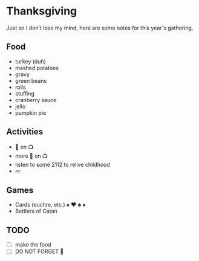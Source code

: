 # Thanksgiving

Just so I don't lose my mind, here are some notes for this year's gathering.

## Food

* turkey (duh)
* mashed potatoes
* gravy
* green beans
* rolls
* stuffing
* cranberry sauce
* jello
* pumpkin pie

## Activities

* :football: on :tv:
* more :football: on :tv:
* listen to some 2112 to relive childhood
* :zzz:

## Games

* Cards (euchre, etc.) :spades: :hearts: :clubs: :diamonds:
* Settlers of Catan

## TODO
 - [ ] make the food
 - [ ] DO NOT FORGET :beer:
